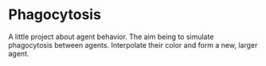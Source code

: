 # Phagocytosis
A little project about agent behavior. The aim being to simulate phagocytosis between agents. Interpolate their color and form a new, larger agent.
